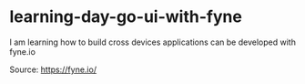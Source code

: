 # learning-day-go-ui-with-fyne
I am learning how to build cross devices applications can be developed with fyne.io

Source: https://fyne.io/
